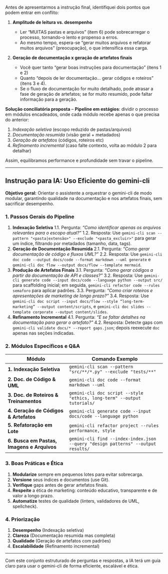 Antes de apresentarmos a instrução final, identifiquei dois pontos que podem entrar em conflito:

1. **Amplitude de leitura vs. desempenho**

   * Ler “MUITAS pastas e arquivos” (item 6) pode sobrecarregar o processo, tornando-o lento e propenso a erros.
   * Ao mesmo tempo, espera-se “gerar muitos arquivos e refatorar muitos arquivos” (preocupação), o que intensifica essa carga.

2. **Geração de documentação x geração de artefatos finais**

   * Você quer tanto “gerar boas instruções para documentação” (itens 1 e 2)
   * Quanto “depois de ler documentação… gerar códigos e roteiros” (itens 3 e 4).
   * Se o fluxo de documentação for muito detalhado, pode atrasar a fase de geração de artefatos; se for muito resumido, pode faltar informação para a geração.

**Solução conciliatória proposta**
– **Pipeline em estágios**: dividir o processo em módulos encadeados, onde cada módulo recebe apenas o que precisa do anterior:

1. *Indexação seletiva* (escopo reduzido de pastas/arquivos)
2. *Documentação resumida* (visão geral + metadados)
3. *Geração de artefatos* (códigos, roteiros etc)
4. *Refinamento incremental* (caso falte contexto, volta ao módulo 2 para detalhar)

Assim, equilibramos performance e profundidade sem travar o pipeline.

---

## Instrução para IA: Uso Eficiente do gemini-cli

**Objetivo geral:** Orientar o assistente a orquestrar o gemini-cli de modo modular, garantindo qualidade na documentação e nos artefatos finais, sem sacrificar desempenho.

### 1. Passos Gerais do Pipeline

1. **Indexação Seletiva**
   1.1. Pergunta: *“Como identificar apenas os arquivos relevantes para o escopo atual?”*
   1.2. Resposta: Use `gemini-cli scan --pattern "<pasta|extensão>" --exclude "<pasta_excluir>"` para gerar um índice, filtrando por metadados (tamanho, data, tags).
2. **Geração de Documentação Resumida**
   2.1. Pergunta: *“Como gerar documentação de código e fluxos UML?”*
   2.2. Resposta: Use `gemini-cli doc code --output docs/code --format markdown --uml generate` e `gemini-cli doc flow --output docs/flow --template mermaid`.
3. **Produção de Artefatos Finais**
   3.1. Pergunta: *“Como gerar códigos a partir da documentação de API e classes?”*
   3.2. Resposta: Use `gemini-cli generate code --input docs/code --language python --output src/` para scaffolding inicial; em seguida, `gemini-cli refactor code --rules semaforo` para aplicar padrões.
   3.3. Pergunta: *“Como criar roteiros e apresentações de marketing de longo prazo?”*
   3.4. Resposta: Use `gemini-cli doc script --input docs/flow --style “long-term-marketing” --output content/scripts`, e `gemini-cli doc slides --template corporate --output content/slides`.
4. **Refinamento Incremental**
   4.1. Pergunta: *“E se faltar detalhes na documentação para gerar o artefato?”*
   4.2. Resposta: Detecte gaps com `gemini-cli validate docs/* --report gaps.json`; depois reexecute `doc` apenas nas seções indicadas.

### 2. Módulos Específicos e Q\&A

| Módulo                                     | Comando Exemplo                                                                  |
| ------------------------------------------ | -------------------------------------------------------------------------------- |
| **1. Indexação Seletiva**                  | `gemini-cli scan --pattern "src/**/*.py" --exclude "tests/**"`                   |
| **2. Doc. de Código & UML**                | `gemini-cli doc code --format markdown --uml`                                    |
| **3. Doc. de Roteiros & Treinamentos**     | `gemini-cli doc script --style "ethics, long-term" --output tutorials/`          |
| **4. Geração de Códigos & Artefatos**      | `gemini-cli generate code --input docs/code --language python`                   |
| **5. Refatoração em Lote**                 | `gemini-cli refactor project --rules performance, style`                         |
| **6. Busca em Pastas, Imagens e Arquivos** | `gemini-cli find --index-index.json --query "design patterns" --output results/` |

### 3. Boas Práticas e Ética

1. **Modularize** sempre em pequenos lotes para evitar sobrecarga.
2. **Versione** seus índices e documentos (use Git).
3. **Verifique** gaps antes de gerar artefatos finais.
4. **Respeite** a ética de marketing: conteúdo educativo, transparente e de valor a longo prazo.
5. **Automatize** testes de qualidade (linters, validadores de UML, spellcheck).

### 4. Priorização

1. **Desempenho** (Indexação seletiva)
2. **Clareza** (Documentação resumida mas completa)
3. **Qualidade** (Geração de artefatos com padrões)
4. **Escalabilidade** (Refinamento incremental)

---

Com este conjunto estruturado de perguntas e respostas, a IA terá um guia claro para usar o gemini-cli de forma eficiente, escalável e ética.
